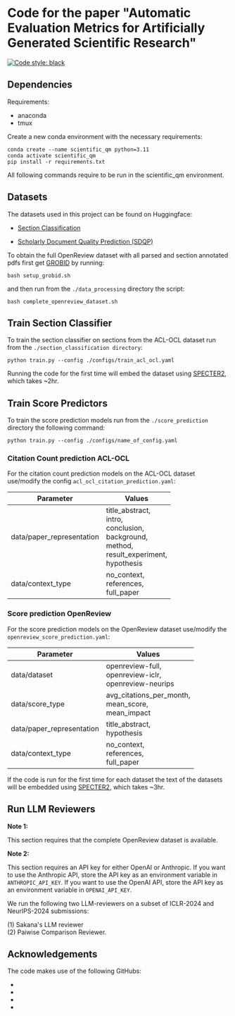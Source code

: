 # Code for the paper "Automatic Evaluation Metrics for Artificially Generated Scientific Research"

[![Code style: black](https://img.shields.io/badge/code%20style-black-000000.svg)](https://github.com/psf/black)

## Dependencies

Requirements:
* anaconda 
* tmux

Create a new conda environment with the necessary requirements:

```
conda create --name scientific_qm python=3.11
conda activate scientific_qm
pip install -r requirements.txt
```

All following commands require to be run in the scientific_qm environment. 



## Datasets

The datasets used in this project can be found on Huggingface:

* [Section Classification](https://huggingface.co/datasets/nhop/academic-section-classification)

* [Scholarly Document Quality Prediction (SDQP)](https://huggingface.co/datasets/nhop/scientific-quality-score-prediction)

To obtain the full OpenReview dataset with all parsed and section annotated pdfs 
first get [GROBID](https://github.com/kermitt2/grobid) by running:

```
bash setup_grobid.sh
```


and then run from the `./data_processing` directory the script:

```
bash complete_openreview_dataset.sh
```


## Train Section Classifier

To train the section classifier on sections from the ACL-OCL dataset run from the `./section_classification directory`:

```
python train.py --config ./configs/train_acl_ocl.yaml
```

Running the code for the first time will embed the dataset using [SPECTER2](https://huggingface.co/allenai/specter2), which takes ~2hr.  

## Train Score Predictors

To train the score prediction models run from the `./score_prediction` directory the following command:

```
python train.py --config ./configs/name_of_config.yaml
```

### Citation Count prediction ACL-OCL
For the citation count prediction models on the ACL-OCL dataset use/modify the config `acl_ocl_citation_prediction.yaml`:


| Parameter | Values | 
|-----------|------|
|data/paper_representation | title_abstract, <br> intro, <br> conclusion, <br> background, <br> method, <br> result_experiment, <br> hypothesis |
|data/context_type| no_context, <br> references, <br> full_paper|


### Score prediction OpenReview

For the score prediction models on the OpenReview dataset use/modify the `openreview_score_prediction.yaml`:

| Parameter | Values | 
|-----------|------|
|data/dataset | openreview-full, <br> openreview-iclr, <br> openreview-neurips 
|data/score_type | avg_citations_per_month, <br> mean_score, <br> mean_impact  |
|data/paper_representation | title_abstract,<br> hypothesis |
|data/context_type| no_context, <br> references, <br> full_paper|


If the code is run for the first time for each dataset the text of the datasets will be embedded using [SPECTER2](https://huggingface.co/allenai/specter2), which takes ~3hr. 

## Run LLM Reviewers  

**Note 1:** 

This section requires that the complete OpenReview dataset is available. 

**Note 2:** 

This section requires an API key for either OpenAI or Anthropic. If you want to use the Anthropic API, store the API key as an environment variable in `ANTHROPIC_API_KEY`. If you want to use the OpenAI API, store the API key as an environment variable in
`OPENAI_API_KEY`.

We run the following two LLM-reviewers on a subset of ICLR-2024 and NeurIPS-2024 submissions:

(1) Sakana's LLM reviewer \
(2) Paiwise Comparison Reviewer.


## Acknowledgements

The code makes use of the following GitHubs:

* 
* 
* 
* 